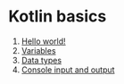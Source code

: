 # Kotlin basics
1. [Hello world!](hello_world.kt)
2. [Variables](vars.kt)
3. [Data types](data_types.kt)
4. [Console input and output](input_output.kt)